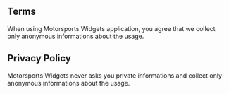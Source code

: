 ## Terms

When using Motorsports Widgets application, you agree that we collect only anonymous informations about the usage.

## Privacy Policy

Motorsports Widgets never asks you private informations and collect only anonymous informations about the usage.